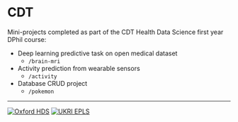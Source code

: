 # CDT
Mini-projects completed as part of the CDT Health Data Science first year DPhil course:

- Deep learning predictive task on open medical dataset
  - `/brain-mri`
- Activity prediction from wearable sensors
  - `/activity`
- Database CRUD project
  - `/pokemon`

---

[![Oxford HDS](https://upload.wikimedia.org/wikipedia/en/a/a1/Big_Data_Institute_logo.jpg)](https://www.bdi.ox.ac.uk/images/site-logos/oxford-logo) [![UKRI EPLS](https://live.staticflickr.com/65535/49609556572_3e21f7851d_b.jpg)]()
